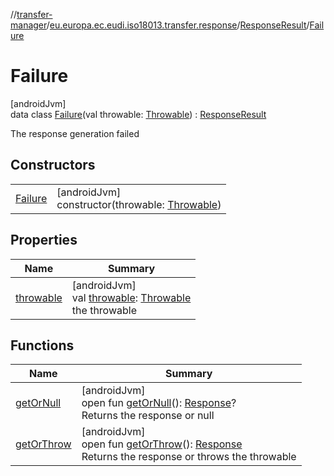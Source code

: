//[transfer-manager](../../../../index.md)/[eu.europa.ec.eudi.iso18013.transfer.response](../../index.md)/[ResponseResult](../index.md)/[Failure](index.md)

# Failure

[androidJvm]\
data class [Failure](index.md)(val
throwable: [Throwable](https://kotlinlang.org/api/latest/jvm/stdlib/kotlin/-throwable/index.html)) : [ResponseResult](../index.md)

The response generation failed

## Constructors

|                        |                                                                                                                                |
|------------------------|--------------------------------------------------------------------------------------------------------------------------------|
| [Failure](-failure.md) | [androidJvm]<br>constructor(throwable: [Throwable](https://kotlinlang.org/api/latest/jvm/stdlib/kotlin/-throwable/index.html)) |

## Properties

| Name                      | Summary                                                                                                                                                |
|---------------------------|--------------------------------------------------------------------------------------------------------------------------------------------------------|
| [throwable](throwable.md) | [androidJvm]<br>val [throwable](throwable.md): [Throwable](https://kotlinlang.org/api/latest/jvm/stdlib/kotlin/-throwable/index.html)<br>the throwable |

## Functions

| Name                             | Summary                                                                                                                                           |
|----------------------------------|---------------------------------------------------------------------------------------------------------------------------------------------------|
| [getOrNull](../get-or-null.md)   | [androidJvm]<br>open fun [getOrNull](../get-or-null.md)(): [Response](../../-response/index.md)?<br>Returns the response or null                  |
| [getOrThrow](../get-or-throw.md) | [androidJvm]<br>open fun [getOrThrow](../get-or-throw.md)(): [Response](../../-response/index.md)<br>Returns the response or throws the throwable |
